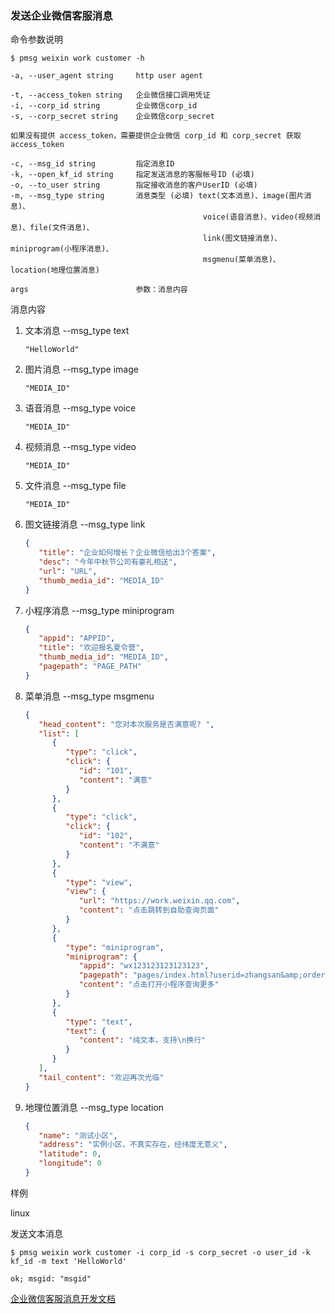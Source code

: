 ### 发送企业微信客服消息

命令参数说明

```text
$ pmsg weixin work customer -h

-a, --user_agent string     http user agent

-t, --access_token string   企业微信接口调用凭证
-i, --corp_id string        企业微信corp_id
-s, --corp_secret string    企业微信corp_secret

如果没有提供 access_token，需要提供企业微信 corp_id 和 corp_secret 获取 access_token

-c, --msg_id string         指定消息ID
-k, --open_kf_id string     指定发送消息的客服帐号ID (必填)
-o, --to_user string        指定接收消息的客户UserID (必填)
-m, --msg_type string       消息类型 (必填) text(文本消息)、image(图片消息)、
                                           voice(语音消息)、video(视频消息)、file(文件消息)、
                                           link(图文链接消息)、miniprogram(小程序消息)、
                                           msgmenu(菜单消息)、location(地理位置消息)

args                        参数：消息内容
```

消息内容

1. 文本消息 --msg_type text
    ```text
    "HelloWorld"
    ```

1. 图片消息 --msg_type image
    ```text
    "MEDIA_ID"
    ```

1. 语音消息 --msg_type voice
    ```text
    "MEDIA_ID"
    ```

1. 视频消息 --msg_type video
    ```text
    "MEDIA_ID"
    ```

1. 文件消息 --msg_type file
    ```text
    "MEDIA_ID"
    ```

1. 图文链接消息 --msg_type link
   ```json
   {
      "title": "企业如何增长？企业微信给出3个答案",
      "desc": "今年中秋节公司有豪礼相送",
      "url": "URL",
      "thumb_media_id": "MEDIA_ID"
   }
   ```

1. 小程序消息 --msg_type miniprogram
   ```json
   {
      "appid": "APPID",
      "title": "欢迎报名夏令营",
      "thumb_media_id": "MEDIA_ID",
      "pagepath": "PAGE_PATH"
   }
   ```

1. 菜单消息 --msg_type msgmenu
   ```json
   {
      "head_content": "您对本次服务是否满意呢? ",
      "list": [
         {
            "type": "click",
            "click": {
               "id": "101",
               "content": "满意"
            }
         },
         {
            "type": "click",
            "click": {
               "id": "102",
               "content": "不满意"
            }
         },
         {
            "type": "view",
            "view": {
               "url": "https://work.weixin.qq.com",
               "content": "点击跳转到自助查询页面"
            }
         },
         {
            "type": "miniprogram",
            "miniprogram": {
               "appid": "wx123123123123123",
               "pagepath": "pages/index.html?userid=zhangsan&amp;orderid=123123123",
               "content": "点击打开小程序查询更多"
            }
         },
         {
            "type": "text",
            "text": {
               "content": "纯文本，支持\n换行"
            }
         }
      ],
      "tail_content": "欢迎再次光临"
   }
   ```

1. 地理位置消息 --msg_type location
   ```json
   {
      "name": "测试小区",
      "address": "实例小区，不真实存在，经纬度无意义",
      "latitude": 0,
      "longitude": 0
   }
   ```

样例

linux

发送文本消息

```shell
$ pmsg weixin work customer -i corp_id -s corp_secret -o user_id -k kf_id -m text 'HelloWorld'

ok; msgid: "msgid"
```

[企业微信客服消息开发文档](https://developer.work.weixin.qq.com/document/path/94677)